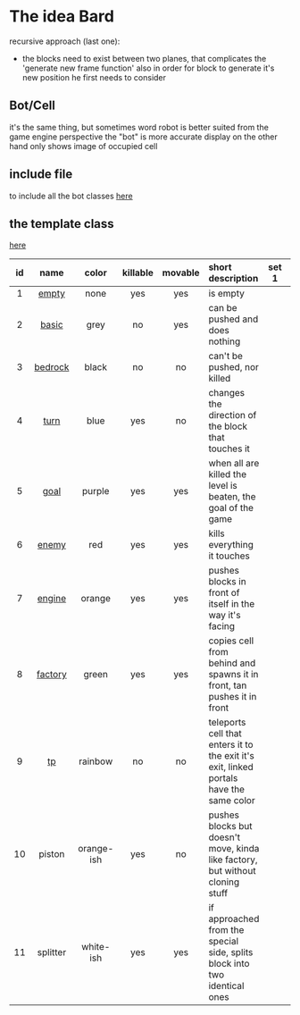 # The idea Bard

recursive approach (last one):

- the blocks need to exist between two planes, that complicates the 'generate new frame function' also in order for
  block to generate it's new position he first needs to consider

## Bot/Cell

it's the same thing, but sometimes word robot is better suited from the game engine perspective the "bot" is more
accurate display on the other hand only shows image of occupied cell

## include file

to include all the bot classes
[here](bots_include.h)

## the template class

[here](bot.h)

| id | name                 | color | killable | movable | short description | set 1  | set 2
|:---:| :---:               | :---: | :---:    | :---:   | :--- |:---:|:---:|
| 1  | [empty](empty.h)     | none  | yes | yes | is empty |
| 2  | [basic](basic.h)     | grey  | no  | yes | can be pushed and does nothing |
| 3  | [bedrock](bedrock.h) | black | no  | no  | can't be pushed, nor killed |
| 4  | [turn](turn.h)       | blue  | yes | no  | changes the direction of the block that touches it |
| 5  | [goal](goal.h)       | purple| yes | yes | when all are killed the level is beaten, the goal of the game |
| 6  | [enemy](enemy.h)     | red   | yes | yes | kills everything it touches |
| 7  | [engine](engine.h)   | orange| yes | yes | pushes blocks in front of itself in the way it's facing |
| 8  | [factory](factory.h) | green | yes | yes | copies cell from behind and spawns it in front, tan pushes it in front |
| 9  | [tp](tp.h)           | rainbow | no | no | teleports cell that enters it to the exit it's exit, linked portals have the same color |
| 10 | piston               | orange-ish| yes| no| pushes blocks but doesn't move, kinda like factory, but without cloning stuff|
| 11 | splitter             |white-ish|yes|yes| if approached from the special side, splits block into two identical ones| 
